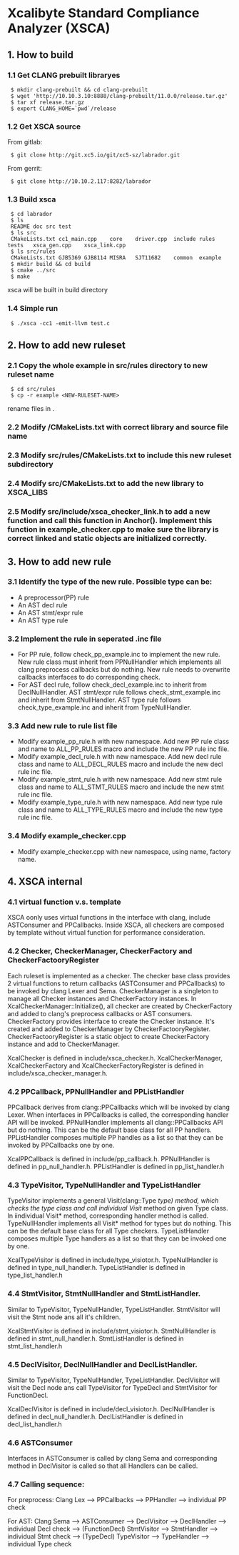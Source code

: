 # Xcalibyte Standard Compliance Analyzer (XSCA)

## 1.  How to build
### 1.1 Get CLANG prebuilt libraryes
```
 $ mkdir clang-prebuilt && cd clang-prebuilt
 $ wget 'http://10.10.3.10:8888/clang-prebuilt/11.0.0/release.tar.gz'
 $ tar xf release.tar.gz
 $ export CLANG_HOME=`pwd`/release
```

### 1.2 Get XSCA source
 From gitlab:
```
 $ git clone http://git.xc5.io/git/xc5-sz/labrador.git
```
 From gerrit:
```
 $ git clone http://10.10.2.117:8282/labrador
```

### 1.3 Build xsca
```
 $ cd labrador
 $ ls
 README	doc	src	test
 $ ls src
 CMakeLists.txt	cc1_main.cpp	core	driver.cpp	include	rules	tests	xsca_gen.cpp	xsca_link.cpp
 $ ls src/rules
 CMakeLists.txt	GJB5369	GJB8114	MISRA	SJT11682	common	example
 $ mkdir build && cd build
 $ cmake ../src
 $ make
```
xsca will be built in build directory

### 1.4 Simple run
```
 $ ./xsca -cc1 -emit-llvm test.c
```

## 2. How to add new ruleset
### 2.1 Copy the whole example in src/rules directory to new ruleset name
```
 $ cd src/rules
 $ cp -r example <NEW-RULESET-NAME>
```
rename files in <NEW-RULESET-NAME>.

### 2.2 Modify <NEW-RULESET-NAME>/CMakeLists.txt with correct library and source file name

### 2.3 Modify src/rules/CMakeLists.txt to include this new ruleset subdirectory

### 2.4 Modify src/CMakeLists.txt to add the new library to XSCA_LIBS

### 2.5 Modify src/include/xsca_checker_link.h to add a new function and call this function in Anchor(). Implement this function in example_checker.cpp to make sure the library is correct linked and static objects are initialized correctly.

## 3. How to add new rule
### 3.1 Identify the type of the new rule. Possible type can be:
- A preprocessor(PP) rule
- An AST decl rule
- An AST stmt/expr rule
- An AST type rule

### 3.2 Implement the rule in seperated .inc file
- For PP rule, follow check_pp_example.inc to implement the new rule. New rule class must inherit from PPNullHandler which implements all clang preprocess callbacks but do nothing. New rule needs to overwrite callbacks interfaces to do corresponding check.
- For AST decl rule, follow check_decl_example.inc to inherit from DeclNullHandler. AST stmt/expr rule follows check_stmt_example.inc and inherit from StmtNullHandler. AST type rule follows check_type_example.inc and inherit from TypeNullHandler.
  
### 3.3 Add new rule to rule list file
- Modify example_pp_rule.h with new namespace. Add new PP rule class and name to ALL_PP_RULES macro and include the new PP rule inc file.
- Modify example_decl_rule.h with new namespace. Add new decl rule class and name to ALL_DECL_RULES macro and include the new decl rule inc file.
- Modify example_stmt_rule.h with new namespace. Add new stmt rule class and name to ALL_STMT_RULES macro and include the new stmt rule inc file.
- Modify example_type_rule.h with new namespace. Add new type rule class and name to ALL_TYPE_RULES macro and include the new type rule inc file.

### 3.4 Modify example_checker.cpp
- Modify example_checker.cpp with new namespace, using name, factory name.

## 4. XSCA internal
### 4.1 virtual function v.s. template
XSCA oonly uses virtual functions in the interface with clang, include ASTConsumer and PPCallbacks. Inside XSCA, all checkers are composed by template without virtual function for performance consideration.

### 4.2 Checker, CheckerManager, CheckerFactory and CheckerFactooryRegister
Each ruleset is implemented as a checker. The checker base class provides 2 virtual functions to return callbacks (ASTConsumer and PPCallbacks) to be invoked by clang Lexer and Sema.
CheckerManager is a singleton to manage all Checker instances and CheckerFactory instances. In XcalCheckerManager::Initialize(), all checker are created by CheckerFactory and added to clang's preprocess callbacks or AST consumers.
CheckerFactory provides interface to create the Checker instance. It's created and added to CheckerManager by CheckerFactooryRegister.
CheckerFactooryRegister is a static object to create CheckerFactory instance and add to CheckerManager.

XcalChecker is defined in include/xsca_checker.h. XcalCheckerManager, XcalCheckerFactory and XcalCheckerFactoryRegister is defined in include/xsca_checker_manager.h.

### 4.2 PPCallback, PPNullHandler and PPListHandler
PPCallback derives from clang::PPCallbacks which will be invoked by clang Lexer. When interfaces in PPCallbacks is called, the corresponding handler API will be invoked.
PPNullHandler implements all clang::PPCallbacks API but do nothing. This can be the default base class for all PP handlers.
PPListHandler composes multiple PP handles as a list so that they can be invoked by PPCallbacks one by one.

XcalPPCallback is defined in include/pp_callback.h. PPNullHandler is defined in pp_null_handler.h. PPListHandler is defined in pp_list_handler.h

### 4.3 TypeVisitor, TypeNullHandler and TypeListHandler
TypeVisitor implements a general Visit(clang::Type *type) method, which checks the type class and call individual Visit* method on given Type class. In iindividual Visit* method, corresponding handler method is called.
TypeNullHandler implements all Visit* method for types but do nothing. This can be the default base class for all Type checkers.
TypeListHandler composes multiple Type handlers as a list so that they can be invoked one by one.

XcalTypeVisitor is defined in include/type_visiotor.h. TypeNullHandler is defined in type_null_handler.h. TypeListHandler is defined in type_list_handler.h

### 4.4 StmtVisitor, StmtNullHandler and StmtListHandler.
Similar to TypeVisitor, TypeNullHandler, TypeListHandler. StmtVisitor will visit the Stmt node ans all it's children.

XcalStmtVisitor is defined in include/stmt_visiotor.h. StmtNullHandler is defined in stmt_null_handler.h. StmtListHandler is defined in stmt_list_handler.h

### 4.5 DeclVisitor, DeclNullHandler and DeclListHandler.
Similar to TypeVisitor, TypeNullHandler, TypeListHandler. DeclVisitor will visit the Decl node ans call TypeVisitor for TypeDecl and StmtVisitor for FunctionDecl.

XcalDeclVisitor is defined in include/decl_visiotor.h. DeclNullHandler is defined in decl_null_handler.h. DeclListHandler is defined in decl_list_handler.h

### 4.6 ASTConsumer
Interfaces in ASTConsumer is called by clang Sema and corresponding method in DeclVisitor is called so that all Handlers can be called.

### 4.7 Calling sequence:
  For preprocess:
  Clang Lex --> PPCallbacks --> PPHandler --> individual PP check

  For AST:
  Clang Sema --> ASTConsumer --> DeclVisitor --> DeclHandler --> individual Decl check
                                             --> (FunctionDecl) StmtVisitor --> StmtHandler --> individual Stmt check
                                             --> (TypeDecl) TypeVisitor --> TypeHandler --> individual Type check
